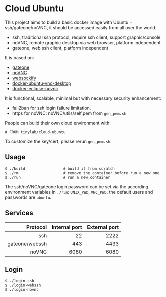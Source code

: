 
# Cloud Ubuntu

This project aims to build a basic docker image with Ubuntu + ssh/gateone/noVNC, it should be accessed easily from all over the world.

* ssh, traditional ssh protocol, require ssh client, support graphic/console
* noVNC, remote graphic desktop via web browser, platform independent
* gateone, web ssh client, platform independent

It is based on:

* [gateone](https://github.com/liftoff/GateOne)
* [noVNC](https://github.com/kanaka/noVNC)
* [websockify](https://github.com/kanaka/websockify)
* [docker-ubuntu-vnc-desktop](https://github.com/fcwu/docker-ubuntu-vnc-desktop)
* [docker-eclipse-novnc](https://github.com/mccahill/docker-eclipse-novnc.git)

It is functional, scalable, minimal but with necessary security enhancement:

* fail2ban for ssh login failure limitation.
* https for noVNC: noVNC/utils/self.pem from `gen_pem.sh`

People can build their own cloud environment with:

    # FROM tinylab/cloud-ubuntu

To customize the key/cert, please rerun `gen_pem.sh`.

## Usage

    $ ./build                 # build it from scratch
    $ ./rm                    # remove the container before run a new one
    $ ./run                   # run a new container

The ssh/noVNC/gateone login password can be set via the according environment
variables in `./run`: `UNIX_PWD`, `VNC_PWD`,  the default users and passwords
are `ubuntu`.

## Services

| Protocol     |  Internal port  | External port|
|-------------:|----------------:|-------------:|
|ssh           | 22              | 2222         |
|gateone/webssh| 443             | 4433         |
|noVNC         | 6080            | 6080         |

## Login

    $ ./login-ssh
    $ ./login-webssh
    $ ./login-novnc
